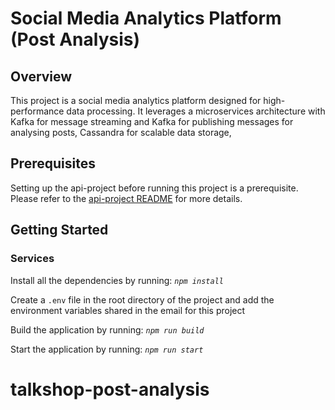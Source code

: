 # Social Media Analytics Platform (Post Analysis)

## Overview

This project is a social media analytics platform designed for high-performance data processing. It leverages a microservices architecture with Kafka for message streaming and Kafka for publishing messages for analysing posts, Cassandra for scalable data storage,

## Prerequisites
Setting up the api-project before running this project is a prerequisite. Please refer to the [api-project README](../api-project/README.md) for more details.

## Getting Started

### Services
Install all the dependencies by running:
*`npm install`*


Create a `.env` file in the root directory of the project and add the environment variables shared in the email for this project

Build the application by running:
*`npm run build`*

Start the application by running:
*`npm run start`*

# talkshop-post-analysis
